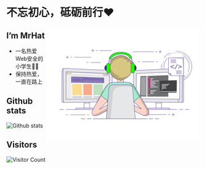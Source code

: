 <!--
**MrHatSec/MrHatSec** is a ✨ _special_ ✨ repository because its `README.md` (this file) appears on your GitHub profile.

Here are some ideas to get you started:

- 🔭 I’m currently working on ...
- 🌱 I’m currently learning ...
- 👯 I’m looking to collaborate on ...
- 🤔 I’m looking for help with ...
- 💬 Ask me about ...
- 📫 How to reach me: ...
- 😄 Pronouns: ...
- ⚡ Fun fact: ...
-->

# 不忘初心，砥砺前行❤

<img align="right" alt="GIF" src="https://raw.githubusercontent.com/devSouvik/devSouvik/master/gif3.gif" width="400"/>

## I’m MrHat
- 一名热爱Web安全的小学生👦🏻
- 保持热爱，一直在路上





## Github stats
<img src="https://github-readme-stats.vercel.app/api?username=MrHatSec&show_icons=true&include_all_commits=true&count_private=false&layout=compact&hide=prs&theme=cobalt" alt="Github stats"/>

## Visitors
![Visitor Count](https://profile-counter.glitch.me/MrHatSec/count.svg)
